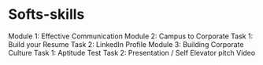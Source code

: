 # Softs-skills
Module 1: Effective Communication
Module 2: Campus to Corporate
Task 1: Build your Resume
Task 2: LinkedIn Profile
Module 3: Building Corporate Culture
Task 1: Aptitude Test
Task 2: Presentation / Self Elevator pitch Video 
